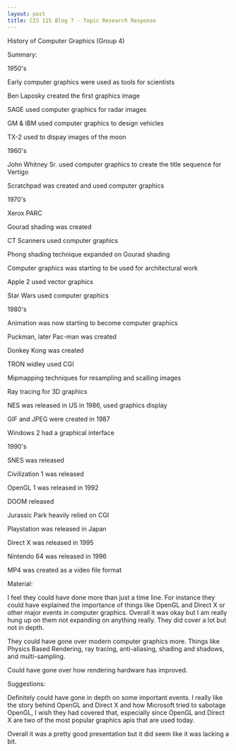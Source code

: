 ```yaml
---
layout: post
title: CIS 115 Blog 7 - Topic Research Response
---
```


History of Computer Graphics (Group 4)

Summary:

1950's

Early computer graphics were used as tools for scientists

Ben Laposky created the first graphics image

SAGE used computer graphics for radar images

GM & IBM used computer graphics to design vehicles

TX-2 used to dispay images of the moon

1960's

John Whitney Sr. used computer graphics to create the title sequence for Vertigo

Scratchpad was created and used computer graphics

1970's

Xerox PARC

Gourad shading was created

CT Scanners used computer graphics

Phong shading technique expanded on Gourad shading

Computer graphics was starting to be used for architectural work

Apple 2 used vector graphics

Star Wars used computer graphics

1980's

Animation was now starting to become computer graphics

Puckman, later Pac-man was created

Donkey Kong was created

TRON widley used CGI

Mipmapping techniques for resampling and scalling images

Ray tracing for 3D graphics

NES was released in US in 1986, used graphics display

GIF and JPEG were created in 1987

Windows 2 had a graphical interface

1990's

SNES was released

Civilization 1 was released

OpenGL 1 was released in 1992

DOOM released

Jurassic Park heavily relied on CGI 

Playstation was released in Japan

Direct X was released in 1995

Nintendo 64 was released in 1996

MP4 was created as a video file format

Material:

I feel they could have done more than just a time line. For instance they could have explained the importance of things like OpenGL and Direct X or other major events in computer graphics. Overall it was okay but I am really hung up on them not expanding on anything really. They did cover a lot but not in depth.

They could have gone over modern computer graphics more. Things like Physics Based Rendering, ray tracing, anti-aliasing, shading and shadows, and multi-sampling.

Could have gone over how rendering hardware has improved.

Suggestions:

Definitely could have gone in depth on some important events. I really like the story behind OpenGL and Direct X and how Microsoft tried to sabotage OpenGL, I wish they had covered that, especially since OpenGL and Direct X are two of the most popular graphics apis that are used today.


Overall it was a pretty good presentation but it did seem like it was lacking a bit.